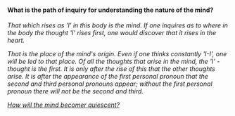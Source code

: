 #### What is the path of inquiry for understanding the nature of the mind?

_That which rises as 'I' in this body is the mind. If one inquires as to where in the body the thought 'I' rises first, one would discover that it rises in the heart._

_That is the place of the mind's origin. Even if one thinks constantly 'I-I', one will be led to that place. Of all the thoughts that arise in the mind, the 'I' -thought is the first. It is only after the rise of this that the other thoughts arise. It is after the appearance of the first personal pronoun that the second and third personal pronouns appear; without the first personal pronoun there will not be the second and third._



[_How will the mind becomer quiescent?_](Question10.md)
